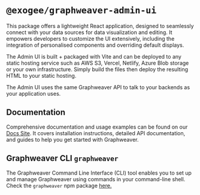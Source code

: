 # `@exogee/graphweaver-admin-ui`

This package offers a lightweight React application, designed to seamlessly connect with your data sources for data visualization and editing. It empowers developers to customize the UI extensively, including the integration of personalised components and overriding default displays. 

The Admin UI is built + packaged with Vite and can be deployed to any static hosting service such as AWS S3, Vercel, Netlify, Azure Blob storage or your own infrastructure. Simply build the files then deploy the resulting HTML to your static hosting. 

The Admin UI uses the same Graphweaver API to talk to your backends as your application uses.

## Documentation

Comprehensive documentation and usage examples can be found on our [Docs Site](https://graphweaver.com/docs). It covers installation instructions, detailed API documentation, and guides to help you get started with Graphweaver.

## Graphweaver CLI `graphweaver`
The Graphweaver Command Line Interface (CLI) tool enables you to set up and manage Graphweaver using commands in your command-line shell. Check the `graphweaver` npm package [here.](https://www.npmjs.com/package/graphweaver)
